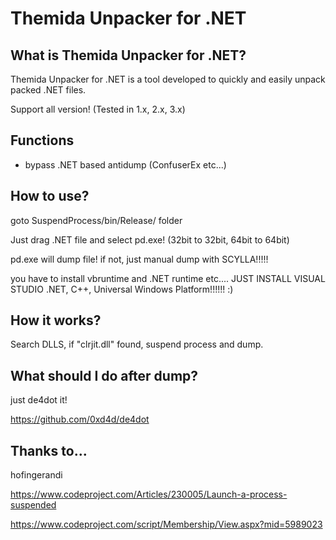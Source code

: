 # Themida Unpacker for .NET

## What is Themida Unpacker for .NET?

Themida Unpacker for .NET is a tool developed to quickly and easily unpack packed .NET files.

Support all version! (Tested in 1.x, 2.x, 3.x)

## Functions

- bypass .NET based antidump (ConfuserEx etc...)

## How to use?

goto SuspendProcess/bin/Release/ folder

Just drag .NET file and select pd.exe! (32bit to 32bit, 64bit to 64bit)

pd.exe will dump file! if not, just manual dump with SCYLLA!!!!!

you have to install vbruntime and .NET runtime etc.... JUST INSTALL VISUAL STUDIO .NET, C++, Universal Windows Platform!!!!!! :)

## How it works?

Search DLLS, if "clrjit.dll" found, suspend process and dump.

## What should I do after dump?

just de4dot it!

https://github.com/0xd4d/de4dot

## Thanks to...

hofingerandi

https://www.codeproject.com/Articles/230005/Launch-a-process-suspended 

https://www.codeproject.com/script/Membership/View.aspx?mid=5989023

